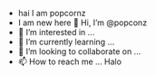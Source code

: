- hai I am popcornz
- I am new here 👋 Hi, I’m @popconz
- 👀 I’m interested in ...
- 🌱 I’m currently learning ...
- 💞️ I’m looking to collaborate on ...
- 📫 How to reach me ...
Halo 
<!---
popconz/popconz is a ✨ special ✨ repository because its `README.md` (this file) appears on your GitHub profile.
You can click the Preview link to take a look at your changes.
--->
